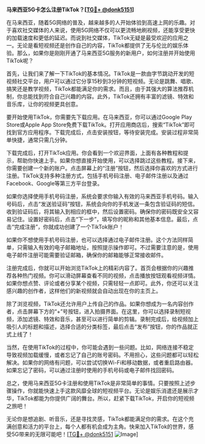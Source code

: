 **马来西亚5G卡怎么注册TikTok？[[TG💪+ @donk5151](https://t.me/s/donk5151)]**

在马来西亚，随着5G网络的普及，越来越多的人开始体验到高速上网的乐趣。对于喜欢社交媒体的人来说，使用5G网络不仅可以更流畅地刷视频，还能享受更快的加载速度和更低的延迟。而说到社交媒体，TikTok无疑是最受欢迎的应用之一。无论是看短视频还是创作自己的内容，TikTok都提供了无与伦比的娱乐体验。那么，如果你是刚刚开通了马来西亚5G服务的新用户，如何注册并开始使用TikTok呢？

首先，让我们来了解一下TikTok的基本情况。TikTok是一款由字节跳动开发的短视频社交平台，用户可以通过它分享15秒到3分钟的短视频。无论是跳舞、唱歌、搞笑还是教学视频，TikTok都能满足你的需求。而且，由于其强大的算法推荐机制，你总能找到符合自己兴趣的内容。此外，TikTok还拥有丰富的滤镜、特效和音乐库，让你的视频更具创意。

要开始使用TikTok，你需要先下载应用。在马来西亚，你可以通过Google Play Store或Apple App Store免费下载TikTok。打开应用商店后，搜索“TikTok”即可找到官方应用程序。下载完成后，点击安装按钮，等待安装完成。安装过程非常简单快捷，通常只需几分钟。

下载完成后，打开TikTok应用。你会看到一个欢迎界面，上面有各种教程和提示，帮助你快速上手。如果你想直接开始使用，可以选择跳过这些教程。接下来，你需要创建一个新的账户。点击屏幕上的“注册”按钮，然后选择你喜欢的方式进行注册。TikTok支持多种注册方式，包括手机号码注册、电子邮件注册以及通过Facebook、Google等第三方平台登录。

如果你选择使用手机号码注册，系统会要求你输入有效的马来西亚手机号码。输入号码后，点击“发送验证码”按钮，系统会向你的手机发送一条包含验证码的短信。收到验证码后，将其输入到相应的框中，然后设置密码。确保你的密码既安全又容易记住。设置好密码后，点击“下一步”，填写你的昵称和其他基本信息。最后，点击“完成注册”，你就成功创建了一个TikTok账户！

如果你不想使用手机号码注册，也可以选择通过电子邮件注册。这个方法同样简单，只需输入有效的电子邮箱地址，按照提示操作即可。不过需要注意的是，使用电子邮件注册可能需要验证邮箱，确保你的邮箱能够正常接收邮件。

注册完成后，你就可以开始浏览TikTok上的精彩内容了。首页会根据你的兴趣推荐各种热门视频。你可以滑动屏幕查看不同的视频，点击播放按钮观看视频详情。如果你想点赞、评论或者分享某个视频，只需轻轻一点即可。此外，你还可以关注感兴趣的创作者，这样他们的新视频就会自动出现在你的主页上。

除了浏览视频，TikTok还允许用户上传自己的作品。如果你想成为一名内容创作者，点击屏幕下方的“+”号按钮，进入拍摄界面。在这里，你可以选择录制短视频，添加滤镜、特效和音乐，甚至可以进行简单的剪辑。录制完成后，给视频加上吸引人的标题和描述，选择合适的分类标签，最后点击“发布”按钮，你的作品就正式上线了！

当然，在使用TikTok的过程中，你可能会遇到一些问题。比如，网络连接不稳定导致视频加载缓慢，或者忘记了自己的账号密码。不用担心，这些问题都可以轻松解决。如果你的网络有问题，可以尝试切换Wi-Fi和移动数据，或者重启路由器。如果忘记了密码，可以通过注册时使用的手机号码或电子邮件找回密码。

总之，使用马来西亚5G卡注册和使用TikTok是非常简单的事情。只要按照上述步骤操作，你就能快速上手这款风靡全球的短视频平台。无论是娱乐消遣还是展示才华，TikTok都能为你提供广阔的舞台。所以，赶紧下载TikTok，开启你的短视频之旅吧！

无论你是想追剧、听音乐，还是寻找灵感，TikTok都能满足你的需求。在这个充满创意和活力的平台上，每个人都有机会成为主角。快来加入TikTok的世界，感受5G带来的无限可能吧！[[TG💪+ @donk5151](https://t.me/s/donk5151) ![Image](https://i.postimg.cc/rwNCRYN7/Snipaste-2025-04-30-17-27-05.png)]